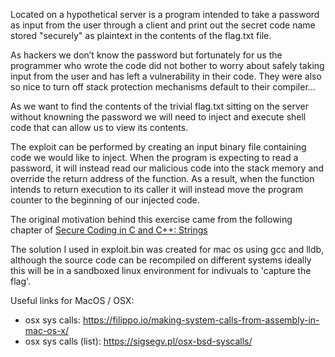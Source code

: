 Located on a hypothetical server is a program intended to take a password as input from the user through a client and print out the secret code name stored "securely" as plaintext in the contents of the flag.txt file.

As hackers we don’t know the password but fortunately for us the programmer who wrote the code did not bother to worry about safely taking input from the user and has left a vulnerability in their code. They were also so nice to turn off stack protection mechanisms default to their compiler... 

As we want to find the contents of the trivial flag.txt sitting on the server without knowning the password we will need to inject and execute shell code that can allow us to view its contents. 

The exploit can be performed by creating an input binary file containing code we would like to inject. When the program is expecting to read a password, it will instead read our malicious code into the stack memory and override the return address of the function. As a result, when the function intends to return execution to its caller it will instead move the program counter to the beginning of our injected code.

The original motivation behind this exercise came from the following chapter of [Secure Coding in C and C++: Strings](http://www.informit.com/articles/article.aspx?p=430402&seqNum=6)

The solution I used in exploit.bin was created for mac os using gcc and lldb, although the source code can be recompiled on different systems ideally this will be in a sandboxed linux environment for indivuals to 'capture the flag'.

Useful links for MacOS / OSX:
- osx sys calls: https://filippo.io/making-system-calls-from-assembly-in-mac-os-x/
- osx sys calls (list): https://sigsegv.pl/osx-bsd-syscalls/

